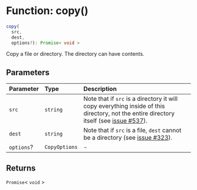 # Function: copy()

```ts
copy(
  src, 
  dest, 
  options?): Promise< void >
```

Copy a file or directory. The directory can have contents.

## Parameters


| Parameter | Type | Description |
| :------ | :------ | :------ |
| `src` | `string` | Note that if `src` is a directory it will copy everything inside of this directory, not the entire directory itself (see [issue #537](https://github.com/jprichardson/node-fs-extra/issues/537)). |
| `dest` | `string` | Note that if `src` is a file, `dest` cannot be a directory (see [issue #323](https://github.com/jprichardson/node-fs-extra/issues/323)). |
| `options`? | `CopyOptions` | - |


## Returns

`Promise`\< `void` \>